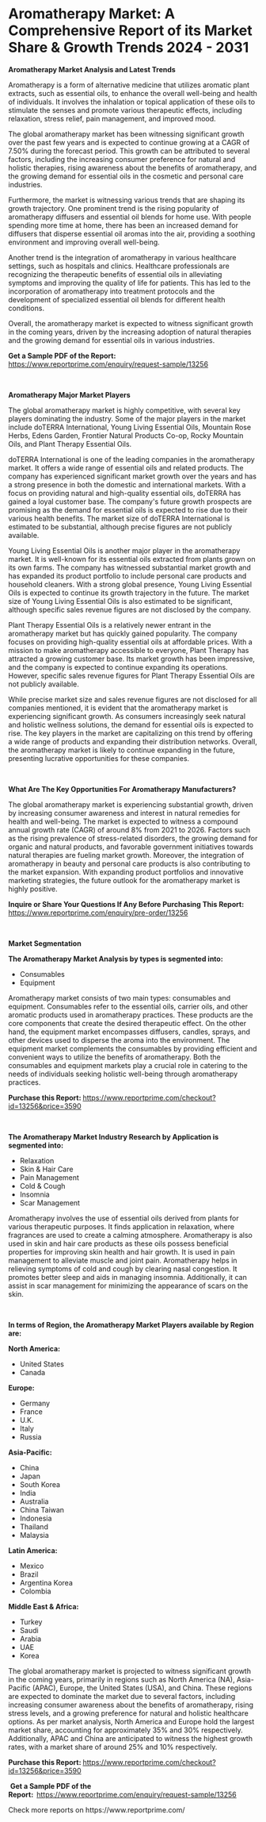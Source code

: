 <p><h1>Aromatherapy Market: A Comprehensive Report of its Market Share & Growth Trends 2024 - 2031</h1></p><p><strong>Aromatherapy Market Analysis and Latest Trends</strong></p>
<p><p>Aromatherapy is a form of alternative medicine that utilizes aromatic plant extracts, such as essential oils, to enhance the overall well-being and health of individuals. It involves the inhalation or topical application of these oils to stimulate the senses and promote various therapeutic effects, including relaxation, stress relief, pain management, and improved mood.</p><p>The global aromatherapy market has been witnessing significant growth over the past few years and is expected to continue growing at a CAGR of 7.50% during the forecast period. This growth can be attributed to several factors, including the increasing consumer preference for natural and holistic therapies, rising awareness about the benefits of aromatherapy, and the growing demand for essential oils in the cosmetic and personal care industries.</p><p>Furthermore, the market is witnessing various trends that are shaping its growth trajectory. One prominent trend is the rising popularity of aromatherapy diffusers and essential oil blends for home use. With people spending more time at home, there has been an increased demand for diffusers that disperse essential oil aromas into the air, providing a soothing environment and improving overall well-being.</p><p>Another trend is the integration of aromatherapy in various healthcare settings, such as hospitals and clinics. Healthcare professionals are recognizing the therapeutic benefits of essential oils in alleviating symptoms and improving the quality of life for patients. This has led to the incorporation of aromatherapy into treatment protocols and the development of specialized essential oil blends for different health conditions.</p><p>Overall, the aromatherapy market is expected to witness significant growth in the coming years, driven by the increasing adoption of natural therapies and the growing demand for essential oils in various industries.</p></p>
<p><strong>Get a Sample PDF of the Report:&nbsp;</strong> <a href="https://www.reportprime.com/enquiry/request-sample/13256">https://www.reportprime.com/enquiry/request-sample/13256</a></p>
<p>&nbsp;</p>
<p><strong>Aromatherapy Major Market Players</strong></p>
<p><p>The global aromatherapy market is highly competitive, with several key players dominating the industry. Some of the major players in the market include doTERRA International, Young Living Essential Oils, Mountain Rose Herbs, Edens Garden, Frontier Natural Products Co-op, Rocky Mountain Oils, and Plant Therapy Essential Oils.</p><p>doTERRA International is one of the leading companies in the aromatherapy market. It offers a wide range of essential oils and related products. The company has experienced significant market growth over the years and has a strong presence in both the domestic and international markets. With a focus on providing natural and high-quality essential oils, doTERRA has gained a loyal customer base. The company's future growth prospects are promising as the demand for essential oils is expected to rise due to their various health benefits. The market size of doTERRA International is estimated to be substantial, although precise figures are not publicly available.</p><p>Young Living Essential Oils is another major player in the aromatherapy market. It is well-known for its essential oils extracted from plants grown on its own farms. The company has witnessed substantial market growth and has expanded its product portfolio to include personal care products and household cleaners. With a strong global presence, Young Living Essential Oils is expected to continue its growth trajectory in the future. The market size of Young Living Essential Oils is also estimated to be significant, although specific sales revenue figures are not disclosed by the company.</p><p>Plant Therapy Essential Oils is a relatively newer entrant in the aromatherapy market but has quickly gained popularity. The company focuses on providing high-quality essential oils at affordable prices. With a mission to make aromatherapy accessible to everyone, Plant Therapy has attracted a growing customer base. Its market growth has been impressive, and the company is expected to continue expanding its operations. However, specific sales revenue figures for Plant Therapy Essential Oils are not publicly available.</p><p>While precise market size and sales revenue figures are not disclosed for all companies mentioned, it is evident that the aromatherapy market is experiencing significant growth. As consumers increasingly seek natural and holistic wellness solutions, the demand for essential oils is expected to rise. The key players in the market are capitalizing on this trend by offering a wide range of products and expanding their distribution networks. Overall, the aromatherapy market is likely to continue expanding in the future, presenting lucrative opportunities for these companies.</p></p>
<p>&nbsp;</p>
<p><strong>What Are The Key Opportunities For Aromatherapy Manufacturers?</strong></p>
<p><p>The global aromatherapy market is experiencing substantial growth, driven by increasing consumer awareness and interest in natural remedies for health and well-being. The market is expected to witness a compound annual growth rate (CAGR) of around 8% from 2021 to 2026. Factors such as the rising prevalence of stress-related disorders, the growing demand for organic and natural products, and favorable government initiatives towards natural therapies are fueling market growth. Moreover, the integration of aromatherapy in beauty and personal care products is also contributing to the market expansion. With expanding product portfolios and innovative marketing strategies, the future outlook for the aromatherapy market is highly positive.</p></p>
<p><strong>Inquire or Share Your Questions If Any Before Purchasing This Report:</strong> <a href="https://www.reportprime.com/enquiry/pre-order/13256">https://www.reportprime.com/enquiry/pre-order/13256</a></p>
<p>&nbsp;</p>
<p><strong>Market Segmentation</strong></p>
<p><strong>The Aromatherapy Market Analysis by types is segmented into:</strong></p>
<p><ul><li>Consumables</li><li>Equipment</li></ul></p>
<p><p>Aromatherapy market consists of two main types: consumables and equipment. Consumables refer to the essential oils, carrier oils, and other aromatic products used in aromatherapy practices. These products are the core components that create the desired therapeutic effect. On the other hand, the equipment market encompasses diffusers, candles, sprays, and other devices used to disperse the aroma into the environment. The equipment market complements the consumables by providing efficient and convenient ways to utilize the benefits of aromatherapy. Both the consumables and equipment markets play a crucial role in catering to the needs of individuals seeking holistic well-being through aromatherapy practices.</p></p>
<p><strong>Purchase this Report:&nbsp;</strong><a href="https://www.reportprime.com/checkout?id=13256&price=3590">https://www.reportprime.com/checkout?id=13256&price=3590</a></p>
<p>&nbsp;</p>
<p><strong>The Aromatherapy Market Industry Research by Application is segmented into:</strong></p>
<p><ul><li>Relaxation</li><li>Skin & Hair Care</li><li>Pain Management</li><li>Cold & Cough</li><li>Insomnia</li><li>Scar Management</li></ul></p>
<p><p>Aromatherapy involves the use of essential oils derived from plants for various therapeutic purposes. It finds application in relaxation, where fragrances are used to create a calming atmosphere. Aromatherapy is also used in skin and hair care products as these oils possess beneficial properties for improving skin health and hair growth. It is used in pain management to alleviate muscle and joint pain. Aromatherapy helps in relieving symptoms of cold and cough by clearing nasal congestion. It promotes better sleep and aids in managing insomnia. Additionally, it can assist in scar management for minimizing the appearance of scars on the skin.</p></p>
<p>&nbsp;</p>
<p><strong>In terms of Region, the Aromatherapy Market Players available by Region are:</strong></p>
<p>
    <p> <strong> North America: </strong>
        <ul>
            <li>United States</li>
            <li>Canada</li>
        </ul>
        </p> 
    <p> <strong> Europe: </strong>
        <ul>
            <li>Germany</li>
            <li>France</li>
            <li>U.K.</li>
            <li>Italy</li>
            <li>Russia</li>
        </ul>
        </p> 
    <p> <strong> Asia-Pacific: </strong>
        <ul>
            <li>China</li>
            <li>Japan</li>
            <li>South Korea</li>
            <li>India</li>
            <li>Australia</li>
            <li>China Taiwan</li>
            <li>Indonesia</li>
            <li>Thailand</li>
            <li>Malaysia</li>
        </ul>
        </p> 
    <p> <strong> Latin America: </strong>
        <ul>
            <li>Mexico</li>
            <li>Brazil</li>
            <li>Argentina Korea</li>
            <li>Colombia</li>
        </ul>
        </p> 
    <p> <strong> Middle East & Africa: </strong>
        <ul>
            <li>Turkey</li>
            <li>Saudi</li>
            <li>Arabia</li>
            <li>UAE</li>
            <li>Korea</li>
        </ul>
    </p>
    </p>
<p><p>The global aromatherapy market is projected to witness significant growth in the coming years, primarily in regions such as North America (NA), Asia-Pacific (APAC), Europe, the United States (USA), and China. These regions are expected to dominate the market due to several factors, including increasing consumer awareness about the benefits of aromatherapy, rising stress levels, and a growing preference for natural and holistic healthcare options. As per market analysis, North America and Europe hold the largest market share, accounting for approximately 35% and 30% respectively. Additionally, APAC and China are anticipated to witness the highest growth rates, with a market share of around 25% and 10% respectively.</p></p>
<p><strong>Purchase this Report: </strong><a href="https://www.reportprime.com/checkout?id=13256&price=3590">https://www.reportprime.com/checkout?id=13256&price=3590</a></p>
<p>&nbsp;<strong>Get a Sample PDF of the Report:&nbsp;&nbsp;</strong><a href="https://www.reportprime.com/enquiry/request-sample/13256">https://www.reportprime.com/enquiry/request-sample/13256</a></p>
<p><strong></strong></p>
<p>Check more reports on https://www.reportprime.com/</p>